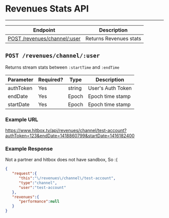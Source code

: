 # Revenues Stats API
***

| Endpoint | Description |
| ---- | --------------- |
| [POST /revenues/channel/:user](/twitter.md#post-twitterpost) | Returns Revenues stats |

## `POST /revenues/channel/:user`

Returns stream stats between `:startTime` and `:endTime`

| Parameter | Required? | Type | Description |
| --- | --- | --- | --- |
| authToken | Yes | string | User's Auth Token |
| endDate | Yes | Epoch | Epoch time stamp |
| startDate | Yes | Epoch | Epoch time stamp |

### Example URL

https://www.hitbox.tv/api/revenues/channel/test-account?authToken=123&endDate=1418860799&startDate=1416182400

### Example Response 

Not a partner and hitbox does not have sandbox, So :(
```json
{
   "request":{
      "this":"\/revenues\/channel\/test-account",
      "type":"channel",
      "user":"test-account"
   },
   "revenues":{
      "performance":null
   }
}
```
